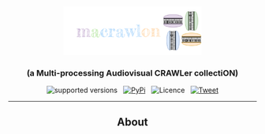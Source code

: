 <center>
  <img src="images/macralon_iconandtext.png" alt="text" width="280"/>
<center>

### (a Multi-processing Audiovisual CRAWLer collectiON)

![supported versions](https://img.shields.io/badge/python-3.x-brightgreen?style=for-the-badge&logo=python) &nbsp;  [![PyPi](https://img.shields.io/badge/pypi-yellow?style=for-the-badge&logo=pypi)](https://twitter.com/intent/tweet?text=dataset2database&video&to&sql&converter&url=https://github.com/alexandrosstergiou/dataset2database&hashtags=VideoConverter) &nbsp; ![Licence](https://img.shields.io/badge/licence-mit-gray?style=for-the-badge) &nbsp; [![Tweet](https://img.shields.io/badge/tweet-white?style=for-the-badge&logo=twitter)](https://twitter.com/intent/tweet?text=dataset2database&video&to&sql&converter&url=https://github.com/alexandrosstergiou/dataset2database&hashtags=VideoConverter)


----------------------
About
----------------------
